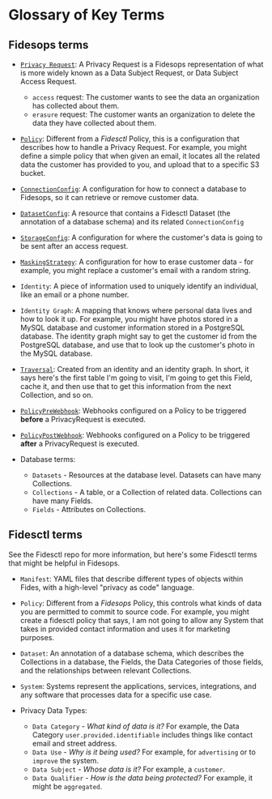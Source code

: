 # Glossary of Key Terms


## Fidesops terms

- [`Privacy Request`](guides/privacy_requests.md): A Privacy Request is a Fidesops representation of what is more widely known as a Data Subject Request, or Data Subject Access Request.
    - `access` request: The customer wants to see the data an organization has collected about them.
    - `erasure` request: The customer wants an organization to delete the data they have collected about them.

- [`Policy`](guides/policies.md):  Different from a *Fidesctl* Policy, this is a configuration that describes how to handle a Privacy Request. For example, you might define a simple policy that when given an email, it locates all the related data the customer has provided to you, and upload that to a specific S3 bucket.

- [`ConnectionConfig`](guides/database_connectors.md):  A configuration for how to connect a database to Fidesops, so it can retrieve or remove customer data.

- [`DatasetConfig`](guides/datasets.md): A resource that contains a Fidesctl Dataset (the annotation of a database schema) and its related `ConnectionConfig`

- [`StorageConfig`](guides/storage.md): A configuration for where the customer's data is going to be sent after an access request.

- [`MaskingStrategy`](guides/masking_strategies.md): A configuration for how to erase customer data - for example, you might replace a customer's email with a random string.

- `Identity`: A piece of information used to uniquely identify an individual, like an email or a phone number.

- `Identity Graph`:  A mapping that knows where personal data lives and how to look it up.  For example, you might have photos stored in a MySQL database and customer information stored in a PostgreSQL database.  The identity graph might say to get the customer id from the PostgreSQL database, and use that to look up the customer's photo in the MySQL database.

- [`Traversal`](guides/query_execution.md): Created from an identity and an identity graph. In short, it says here's the first table I'm going to visit, I'm going to get this Field, cache it, and then use that to get this information from the next Collection, and so on.

- [`PolicyPreWebhook`](guides/policy_webhooks.md): Webhooks configured on a Policy to be triggered **before** a PrivacyRequest is executed.

- [`PolicyPostWebhook`](guides/policy_webhooks.md): Webhooks configured on a Policy to be triggered **after** a PrivacyRequest is executed.

- Database terms:

    - `Datasets` - Resources at the database level. Datasets can have many Collections.
    - `Collections` - A table, or a Collection of related data. Collections can have many Fields.
    - `Fields` - Attributes on Collections.


## Fidesctl terms

See the Fidesctl repo for more information, but here's some Fidesctl terms that might be helpful in Fidesops.

- `Manifest`: YAML files that describe different types of objects within Fides, with a high-level "privacy as code" language. 

- `Policy`: Different from a *Fidesops* Policy, this controls what kinds of data you are permitted to commit to source code.  For example, you might create a fidesctl policy that says, I am not going to allow any System that takes in provided contact information and uses it for marketing purposes. 

- `Dataset`: An annotation of a database schema, which describes the Collections in a database, the Fields, the Data Categories of those fields, and the relationships between relevant Collections.

- `System`: Systems represent the applications, services, integrations, and any software that processes data for a specific use case.

- Privacy Data Types:
    - `Data Category` - *What kind of data is it?*  For example, the Data Category `user.provided.identifiable` includes things like contact email and street address.
    - `Data Use` - *Why is it being used?*  For example, for `advertising` or to `improve` the system.
    - `Data Subject` - *Whose data is it?* For example, a `customer`.
    - `Data Qualifier` - *How is the data being protected?* For example, it might be `aggregated`.